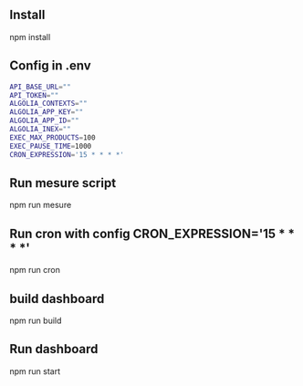 ## Install 
npm install 

## Config in .env
```sh
API_BASE_URL=""
API_TOKEN="" 
ALGOLIA_CONTEXTS=""
ALGOLIA_APP_KEY=""
ALGOLIA_APP_ID=""
ALGOLIA_INEX=""
EXEC_MAX_PRODUCTS=100
EXEC_PAUSE_TIME=1000
CRON_EXPRESSION='15 * * * *'
```

## Run mesure script 
npm run mesure 

## Run cron with config CRON_EXPRESSION='15 * * * *'
npm run cron 


## build dashboard 
npm run build 

## Run dashboard 
npm run start 